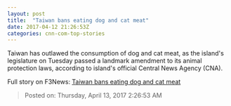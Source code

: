 ```yaml
---
layout: post
title:  "Taiwan bans eating dog and cat meat"
date: 2017-04-12 21:26:53Z
categories: cnn-com-top-stories
---
```


Taiwan has outlawed the consumption of dog and cat meat, as the island's legislature on Tuesday passed a landmark amendment to its animal protection laws, according to island's official Central News Agency (CNA).


Full story on F3News: [Taiwan bans eating dog and cat meat](http://www.f3nws.com/n/SBjsR)

> Posted on: Thursday, April 13, 2017 2:26:53 AM
